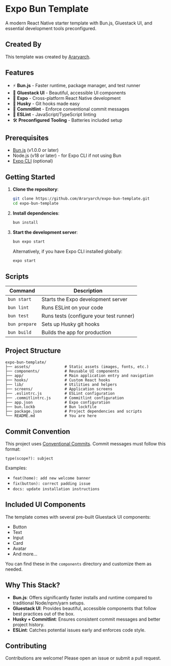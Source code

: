 # Expo Bun Template

A modern React Native starter template with Bun.js, Gluestack UI, and essential development tools preconfigured.

## Created By

This template was created by [Araryarch](https://github.com/Araryarch/expo-bun-template.git).

## Features

- ⚡ **Bun.js** - Faster runtime, package manager, and test runner
- 🎨 **Gluestack UI** - Beautiful, accessible UI components
- 📱 **Expo** - Cross-platform React Native development
- 🐶 **Husky** - Git hooks made easy
- 📝 **Commitlint** - Enforce conventional commit messages
- 🧹 **ESLint** - JavaScript/TypeScript linting
- 🛠 **Preconfigured Tooling** - Batteries included setup

## Prerequisites

- [Bun.js](https://bun.sh/) (v1.0.0 or later)
- Node.js (v18 or later) - for Expo CLI if not using Bun
- [Expo CLI](https://docs.expo.dev/get-started/installation/) (optional)

## Getting Started

1. **Clone the repository**:

   ```bash
   git clone https://github.com/Araryarch/expo-bun-template.git
   cd expo-bun-template
   ```

2. **Install dependencies**:

   ```bash
   bun install
   ```

3. **Start the development server**:

   ```bash
   bun expo start
   ```

   Alternatively, if you have Expo CLI installed globally:

   ```bash
   expo start
   ```

## Scripts

| Command       | Description                             |
| ------------- | --------------------------------------- |
| `bun start`   | Starts the Expo development server      |
| `bun lint`    | Runs ESLint on your code                |
| `bun test`    | Runs tests (configure your test runner) |
| `bun prepare` | Sets up Husky git hooks                 |
| `bun build`   | Builds the app for production           |

## Project Structure

```
expo-bun-template/
├── assets/               # Static assets (images, fonts, etc.)
├── components/           # Reusable UI components
├── app/                  # Main application entry and navigation
├── hooks/                # Custom React hooks
├── lib/                  # Utilities and helpers
├── screens/              # Application screens
├── .eslintrc.js          # ESLint configuration
├── .commitlintrc.js      # Commitlint configuration
├── app.json              # Expo configuration
├── bun.lockb             # Bun lockfile
├── package.json          # Project dependencies and scripts
└── README.md             # You are here
```

## Commit Convention

This project uses [Conventional Commits](https://www.conventionalcommits.org/). Commit messages must follow this format:

```
type(scope?): subject
```

Examples:

- `feat(home): add new welcome banner`
- `fix(button): correct padding issue`
- `docs: update installation instructions`

## Included UI Components

The template comes with several pre-built Gluestack UI components:

- Button
- Text
- Input
- Card
- Avatar
- And more...

You can find these in the `components` directory and customize them as needed.

## Why This Stack?

- **Bun.js**: Offers significantly faster installs and runtime compared to traditional Node/npm/yarn setups.
- **Gluestack UI**: Provides beautiful, accessible components that follow best practices out of the box.
- **Husky + Commitlint**: Ensures consistent commit messages and better project history.
- **ESLint**: Catches potential issues early and enforces code style.

## Contributing

Contributions are welcome! Please open an issue or submit a pull request.

